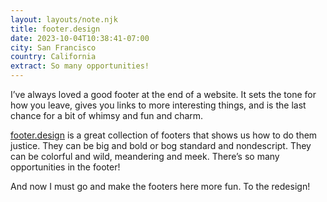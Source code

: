```yaml
---
layout: layouts/note.njk
title: footer.design
date: 2023-10-04T10:38:41-07:00
city: San Francisco
country: California
extract: So many opportunities!
---
```


I’ve always loved a good footer at the end of a website. It sets the tone for how you leave, gives you links to more interesting things, and is the last chance for a bit of whimsy and fun and charm.

[footer.design](https://footer.design) is a great collection of footers that shows us how to do them justice. They can be big and bold or bog standard and nondescript. They can be colorful and wild, meandering and meek. There’s so many opportunities in the footer!

And now I must go and make the footers here more fun. To the redesign!
